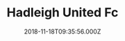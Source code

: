 ---
date: 2018-11-18T09:35:56.000Z
title: Hadleigh United Fc
latitude: 52.039936443290514
longitude: 0.953969286937028
category: checkin
---
